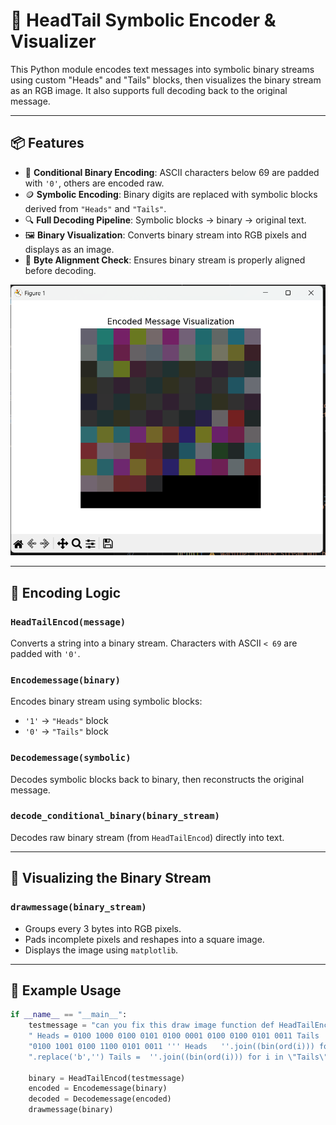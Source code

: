 # 🧠 HeadTail Symbolic Encoder & Visualizer

This Python module encodes text messages into symbolic binary streams using custom "Heads" and "Tails" blocks, then visualizes the binary stream as an RGB image. It also supports full decoding back to the original message.

---

## 📦 Features

- 🔢 **Conditional Binary Encoding**: ASCII characters below 69 are padded with `'0'`, others are encoded raw.
- 🪙 **Symbolic Encoding**: Binary digits are replaced with symbolic blocks derived from `"Heads"` and `"Tails"`.
- 🔍 **Full Decoding Pipeline**: Symbolic blocks → binary → original text.
- 🖼️ **Binary Visualization**: Converts binary stream into RGB pixels and displays as an image.
- 🧪 **Byte Alignment Check**: Ensures binary stream is properly aligned before decoding.

<img src="Screenshot 2025-10-19 215702.png" />

---

## 🧬 Encoding Logic

### `HeadTailEncod(message)`
Converts a string into a binary stream. Characters with ASCII `< 69` are padded with `'0'`.

### `Encodemessage(binary)`
Encodes binary stream using symbolic blocks:
- `'1'` → `"Heads"` block
- `'0'` → `"Tails"` block

### `Decodemessage(symbolic)`
Decodes symbolic blocks back to binary, then reconstructs the original message.

### `decode_conditional_binary(binary_stream)`
Decodes raw binary stream (from `HeadTailEncod`) directly into text.

---

## 🎨 Visualizing the Binary Stream

### `drawmessage(binary_stream)`
- Groups every 3 bytes into RGB pixels.
- Pads incomplete pixels and reshapes into a square image.
- Displays the image using `matplotlib`.

---

## 🚀 Example Usage

```python
if __name__ == "__main__":
    testmessage = "can you fix this draw image function def HeadTailEncod(message): '''" \
    " Heads = 0100 1000 0100 0101 0100 0001 0100 0100 0101 0011 Tails  0101 0100 0100 0001 " \
    "0100 1001 0100 1100 0101 0011 ''' Heads   ''.join((bin(ord(i))) for i in \"Heads\")"\
    ".replace('b','') Tails =  ''.join((bin(ord(i))) for i in \"Tails\").replace('b','')"

    binary = HeadTailEncod(testmessage)
    encoded = Encodemessage(binary)
    decoded = Decodemessage(encoded)
    drawmessage(binary)

